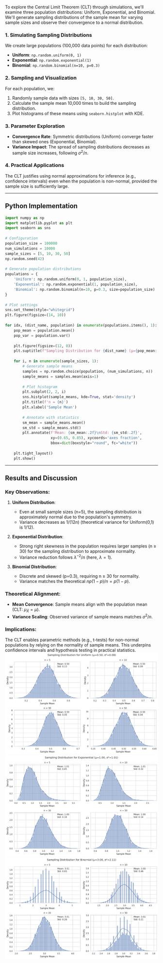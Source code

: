 To explore the Central Limit Theorem (CLT) through simulations, we'll examine three population distributions: Uniform, Exponential, and Binomial. We'll generate sampling distributions of the sample mean for varying sample sizes and observe their convergence to a normal distribution.

### 1. Simulating Sampling Distributions
We create large populations (100,000 data points) for each distribution:
- **Uniform**: `np.random.uniform(0, 1)`
- **Exponential**: `np.random.exponential(1)`
- **Binomial**: `np.random.binomial(n=10, p=0.3)`

### 2. Sampling and Visualization
For each population, we:
1. Randomly sample data with sizes `[5, 10, 30, 50]`.
2. Calculate the sample mean 10,000 times to build the sampling distribution.
3. Plot histograms of these means using `seaborn.histplot` with KDE.

### 3. Parameter Exploration
- **Convergence Rate**: Symmetric distributions (Uniform) converge faster than skewed ones (Exponential, Binomial).
- **Variance Impact**: The spread of sampling distributions decreases as sample size increases, following $\sigma^2/n$.

### 4. Practical Applications
The CLT justifies using normal approximations for inference (e.g., confidence intervals) even when the population is non-normal, provided the sample size is sufficiently large.

---

## Python Implementation

```python
import numpy as np
import matplotlib.pyplot as plt
import seaborn as sns

# Configuration
population_size = 100000
num_simulations = 10000
sample_sizes = [5, 10, 30, 50]
np.random.seed(42)

# Generate population distributions
populations = {
    'Uniform': np.random.uniform(0, 1, population_size),
    'Exponential': np.random.exponential(1, population_size),
    'Binomial': np.random.binomial(n=10, p=0.3, size=population_size)
}

# Plot settings
sns.set_theme(style="whitegrid")
plt.figure(figsize=(14, 10))

for idx, (dist_name, population) in enumerate(populations.items(), 1):
    pop_mean = population.mean()
    pop_var = population.var()
    
    plt.figure(figsize=(12, 8))
    plt.suptitle(f"Sampling Distribution for {dist_name} (μ={pop_mean:.2f}, σ²={pop_var:.2f})")
    
    for i, n in enumerate(sample_sizes, 1):
        # Generate sample means
        samples = np.random.choice(population, (num_simulations, n))
        sample_means = samples.mean(axis=1)
        
        # Plot histogram
        plt.subplot(2, 2, i)
        sns.histplot(sample_means, kde=True, stat='density')
        plt.title(f'n = {n}')
        plt.xlabel('Sample Mean')
        
        # Annotate with statistics
        sm_mean = sample_means.mean()
        sm_std = sample_means.std()
        plt.annotate(f'Mean: {sm_mean:.2f}\nStd: {sm_std:.2f}', 
                     xy=(0.65, 0.85), xycoords='axes fraction',
                     bbox=dict(boxstyle="round", fc="white"))
    
    plt.tight_layout()
    plt.show()
```

---

## Results and Discussion

### Key Observations:
1. **Uniform Distribution**:
   - Even at small sample sizes (n=5), the sampling distribution is approximately normal due to the population's symmetry.
   - Variance decreases as $1/(12n)$ (theoretical variance for Uniform(0,1) is $1/12$).

2. **Exponential Distribution**:
   - Strong right skewness in the population requires larger samples (n ≥ 30) for the sampling distribution to approximate normality.
   - Variance reduction follows $\lambda^{-2}/n$ (here, $\lambda=1$).

3. **Binomial Distribution**:
   - Discrete and skewed (p=0.3), requiring n ≥ 30 for normality.
   - Variance matches the theoretical $np(1-p)/n = p(1-p)$.

### Theoretical Alignment:
- **Mean Convergence**: Sample means align with the population mean (CLT: $\mu_{\bar{X}} = \mu$).
- **Variance Scaling**: Observed variance of sample means matches $\sigma^2/n$.

### Implications:
The CLT enables parametric methods (e.g., t-tests) for non-normal populations by relying on the normality of sample means. This underpins confidence intervals and hypothesis testing in practical statistics.
![alt text](image.png)
![alt text](image-1.png)
![alt text](image-2.png)